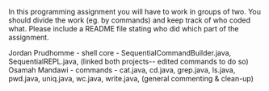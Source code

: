 In this programming assignment you will have to work in groups of two. You should
divide the work (eg. by commands) and keep track of who coded what. Please include a
README file stating who did which part of the assignment.

Jordan Prudhomme - shell core - SequentialCommandBuilder.java, SequentialREPL.java, (linked both projects-- edited commands to do so)
Osamah Mandawi - commands - cat.java, cd.java, grep.java, ls.java, pwd.java, uniq.java, wc.java, write.java, (general commenting & clean-up)
